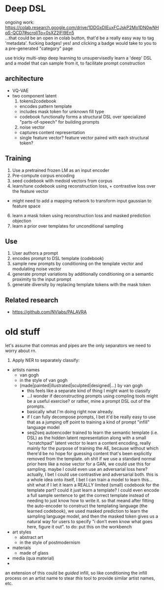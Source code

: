 # Deep DSL

ongoing work: https://colab.research.google.com/drive/1DDGxDIEuxFCJskP2Mo1DN0wNHqS-QCD7#scrollTo=0sXZ2lFI9En5  
...that could be an open in colab button, that'd be a really easy way to tag 'metadata'. fucking badges! yes! and clicking a badge would take to you to a
pre-generated "category" page


use tricky multi-step deep learning to unsupervisedly learn a 'deep' DSL and a model that can sample from it, to facilitate prompt construction

## architecture

* VQ-VAE
* two component latent
  1. tokens2codebook
    - encodes pattern template
    - includes mask token for unknown fill type 
    - codebook functionally forms a structural DSL over specialized "parts-of-speech" for building prompts
  2. noise vector
    - captures content representation
    - single feature vector? feature vector paired with each structural token?
    
## Training

1. Use a pretrained frozen LM as an input encoder
2. Pre-compute corpus encoding
3. seed codebook with medoid vectors from corpus
4. learn/tune codebook using reconstruction loss, + contrastive loss over the feature vector
  - might need to add a mapping network to transform input gaussian to feature space 
6. learn a mask token using reconstruction loss and masked prediction objection
7. learn a prior over templates for unconditional sampling

## Use

1. User authors a prompt
2. encodes prompt to DSL template (codebook)
3. sample new prompts by conditioning on the template vector and modulating noise vector
4. generate prompt variations by additionally conditioning on a semantic proximity to the input prompt
5. generate diversity by replacing template tokens with the mask token

## Related research

* https://github.com/NVlabs/PALAVRA



# old stuff

let's assume that commas and pipes are the only separators we need to worry about rn.

1. Apply NER to separately classify:
  * artists names
    - van gogh
    - in the style of van gogh
    - (made|painted|illustrated|sculpted|designed|...) by van gogh
      - this feels like a separate kind of thing I might want to classify
      - ...I wonder if deconstructing prompts using compling tools might be a useful exercise? or rather, mine a prompt DSL out of the prompts.
      - basically what I'm doing right now already. 
      - if I can fully decompose prompts, I bet it'd be really easy to use that as a jumping off point to training a kind of prompt "infill" language model
      - seq2seq autoencoder trained to learn the semantic template (i.e. DSL) as the hidden latent representation along with a small "scratchpad" latent vector to learn a content encoding, really mainly for the purpose of training the AE, because without which there'd be no hope for guessing content that's been explicitly removed from the template. oh shit if we use a standard normal prior here like a noise vector for a GAN, we could use this for sampling. maybe I could even use an adversarial loss here? actually, I bet I could use contrastive and adversarial both. this is a whole idea onto itself, I bet I can train a model to learn this... shit what if I let it learn a REALLY limited (small) codebook for the template part? could it just learn a template? I could even encode a full sample sentence to get the correct template instead of needing to just know how to write it. so that meand after fitting the auto-encoder to construct the templating language (the learned codebook), we used masked prediction to learn the sampling language model, and then the masked token gives us a natural way for users to specify "i don't even know what goes here, figure it out". to do: put this on the workbench
  * art styles
    - abstract art
    - in the style of postmodernism
  * materials
    - made of glass
  * media (qua material)
  * 
  
  
an extension of this could be *guided* infill, so like conditioning the infill process on an artist name to stear *this* tool to provide similar artist names, etc.
